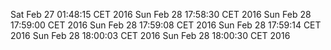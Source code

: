 Sat Feb 27 01:48:15 CET 2016
Sun Feb 28 17:58:30 CET 2016
Sun Feb 28 17:59:00 CET 2016
Sun Feb 28 17:59:08 CET 2016
Sun Feb 28 17:59:14 CET 2016
Sun Feb 28 18:00:03 CET 2016
Sun Feb 28 18:00:30 CET 2016
